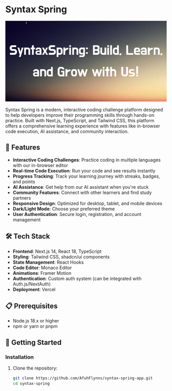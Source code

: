 # Syntax Spring

![Syntax Spring Banner](public/SyntaxSpringBanner.png)

Syntax Spring is a modern, interactive coding challenge platform designed to help developers improve their programming skills through hands-on practice. Built with Next.js, TypeScript, and Tailwind CSS, this platform offers a comprehensive learning experience with features like in-browser code execution, AI assistance, and community interaction.

## 🚀 Features

- **Interactive Coding Challenges**: Practice coding in multiple languages with our in-browser editor
- **Real-time Code Execution**: Run your code and see results instantly
- **Progress Tracking**: Track your learning journey with streaks, badges, and points
- **AI Assistance**: Get help from our AI assistant when you're stuck
- **Community Features**: Connect with other learners and find study partners
- **Responsive Design**: Optimized for desktop, tablet, and mobile devices
- **Dark/Light Mode**: Choose your preferred theme
- **User Authentication**: Secure login, registration, and account management

## 🛠️ Tech Stack

- **Frontend**: Next.js 14, React 18, TypeScript
- **Styling**: Tailwind CSS, shadcn/ui components
- **State Management**: React Hooks
- **Code Editor**: Monaco Editor
- **Animations**: Framer Motion
- **Authentication**: Custom auth system (can be integrated with Auth.js/NextAuth)
- **Deployment**: Vercel

## 📋 Prerequisites

- Node.js 18.x or higher
- npm or yarn or pnpm

## 🚀 Getting Started

### Installation

1. Clone the repository:
   ```bash
   git clone https://github.com/AfuhFlynns/syntax-spring-app.git
   cd syntax-spring

